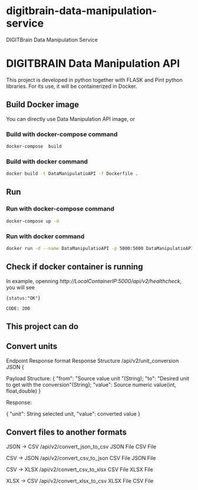 # digitbrain-data-manipulation-service
DIGITBrain Data Manipulation Service

# DIGITBRAIN Data Manipulation API

This project is developed in python together with FLASK and Pint python libraries. 
For its use, it will be containerized in Docker.

## Build Docker image

You can directly use Data Manipulation API image, or

### Build with docker-compose command

```sh
docker-compose  build
```

### Build with docker command

```sh
docker build -t DataManipulatioAPI -f Dockerfile .
```

## Run

### Run with docker-compose command

```sh
docker-compose up -d
```

### Run with docker command

```sh
docker run -d --name DataManipulatioAPI -p 5000:5000 DataManipulatioAPI
```


## Check if docker container is running

In example, openning _http://LocalContainerIP:5000/api/v2/healthcheck_, you will see

```
{status:"OK"}

CODE: 200
``` 

## This project can do

## Convert units

Endpoint			Response format	Response Structure
/api/v2/unit_conversion	JSON 	{

Payload Structure:
{
"from": "Source value unit "(String); 
 "to": "Desired unit to get with the conversion"(String); 
 "value": Source numeric value(int, float,double)
}	


Response:

{
"unit": String selected unit,
 "value": converted value
} 

## Convert files to another formats

JSON -> CSV	/api/v2/convert_json_to_csv	JSON File	CSV File

CSV -> JSON	/api/v2/convert_csv_to_json	CSV File	JSON File

CSV -> XLSX	/api/v2/convert_csv_to_xlsx	CSV File	XLSX File

XLSX -> CSV	/api/v2/convert_xlsx_to_csv	XLSX File	CSV File 



